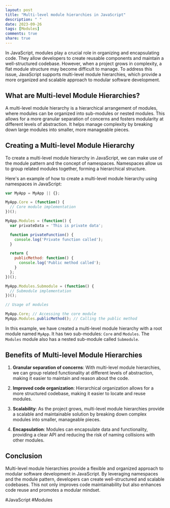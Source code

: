 ```yaml
---
layout: post
title: "Multi-level module hierarchies in JavaScript"
description: " "
date: 2023-09-26
tags: [Modules]
comments: true
share: true
---
```


In JavaScript, modules play a crucial role in organizing and encapsulating code. They allow developers to create reusable components and maintain a well-structured codebase. However, when a project grows in complexity, a flat module structure may become difficult to manage. To address this issue, JavaScript supports multi-level module hierarchies, which provide a more organized and scalable approach to modular software development.

## What are Multi-level Module Hierarchies? ##

A multi-level module hierarchy is a hierarchical arrangement of modules, where modules can be organized into sub-modules or nested modules. This allows for a more granular separation of concerns and fosters modularity at different levels of abstraction. It helps manage complexity by breaking down large modules into smaller, more manageable pieces.

## Creating a Multi-level Module Hierarchy ##

To create a multi-level module hierarchy in JavaScript, we can make use of the module pattern and the concept of namespaces. Namespaces allow us to group related modules together, forming a hierarchical structure.

Here's an example of how to create a multi-level module hierarchy using namespaces in JavaScript:

```js
var MyApp = MyApp || {};

MyApp.Core = (function() {
  // Core module implementation
})();

MyApp.Modules = (function() {
  var privateData = 'This is private data';

  function privateFunction() {
    console.log('Private function called');
  }

  return {
    publicMethod: function() {
      console.log('Public method called');
    }
  };
})();

MyApp.Modules.Submodule = (function() {
  // Submodule implementation
})();

// Usage of modules

MyApp.Core; // Accessing the core module
MyApp.Modules.publicMethod(); // Calling the public method

```

In this example, we have created a multi-level module hierarchy with a root module named `MyApp`. It has two sub-modules: `Core` and `Modules`. The `Modules` module also has a nested sub-module called `Submodule`.

## Benefits of Multi-level Module Hierarchies ##

1. **Granular separation of concerns**: With multi-level module hierarchies, we can group related functionality at different levels of abstraction, making it easier to maintain and reason about the code.

2. **Improved code organization**: Hierarchical organization allows for a more structured codebase, making it easier to locate and reuse modules.

3. **Scalability**: As the project grows, multi-level module hierarchies provide a scalable and maintainable solution by breaking down complex modules into smaller, manageable pieces.

4. **Encapsulation**: Modules can encapsulate data and functionality, providing a clear API and reducing the risk of naming collisions with other modules.

## Conclusion ##

Multi-level module hierarchies provide a flexible and organized approach to modular software development in JavaScript. By leveraging namespaces and the module pattern, developers can create well-structured and scalable codebases. This not only improves code maintainability but also enhances code reuse and promotes a modular mindset.

#JavaScript #Modules